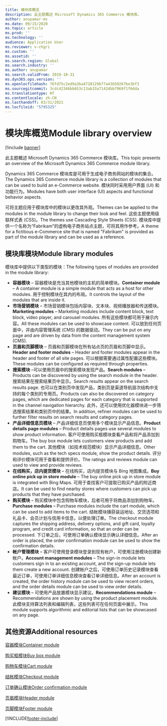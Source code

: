 ```yaml
---
title: 模块库概览
description: 此主题概述 Microsoft Dynamics 365 Commerce 模块库。
author: anupamar-ms
ms.date: 09/15/2020
ms.topic: article
ms.prod: ''
ms.technology: ''
audience: Application User
ms.reviewer: v-chgri
ms.custom: ''
ms.assetid: ''
ms.search.region: Global
ms.search.industry: ''
ms.author: anupamar
ms.search.validFrom: 2019-10-31
ms.dyn365.ops.version: ''
ms.openlocfilehash: 76fd75c2ed9a3ba4728129b77a43b50267be3bf3
ms.sourcegitcommit: 3cdc42346bb653c13ab33a7142dbb7969f1f6dda
ms.translationtype: HT
ms.contentlocale: zh-CN
ms.lasthandoff: 03/31/2021
ms.locfileid: "5795325"
---
```

# <a name="module-library-overview"></a><span data-ttu-id="cf213-103">模块库概览</span><span class="sxs-lookup"><span data-stu-id="cf213-103">Module library overview</span></span>

[!include [banner](includes/banner.md)]

<span data-ttu-id="cf213-104">此主题概述 Microsoft Dynamics 365 Commerce 模块库。</span><span class="sxs-lookup"><span data-stu-id="cf213-104">This topic presents an overview of the Microsoft Dynamics 365 Commerce module library.</span></span>

<span data-ttu-id="cf213-105">Dynamics 365 Commerce 模块库是可用于生成电子商务网站的模块的集合。</span><span class="sxs-lookup"><span data-stu-id="cf213-105">The Dynamics 365 Commerce module library is a collection of modules that can be used to build an e-Commerce website.</span></span> <span data-ttu-id="cf213-106">模块同时采用用户界面 (UI) 和功能行为。</span><span class="sxs-lookup"><span data-stu-id="cf213-106">Modules have both user interface (UI) aspects and functional behavior aspects.</span></span>

<span data-ttu-id="cf213-107">可将主题应用于模块库中的模块以更改其外观。</span><span class="sxs-lookup"><span data-stu-id="cf213-107">Themes can be applied to the modules in the module library to change their look and feel.</span></span> <span data-ttu-id="cf213-108">这些主题使用级联样式表 (CSS)。</span><span class="sxs-lookup"><span data-stu-id="cf213-108">The themes use Cascading Style Sheets (CSS).</span></span> <span data-ttu-id="cf213-109">模块库中提供一个名称为“Fabrikam”的虚构电子商务站点主题，可将其用作参考。</span><span class="sxs-lookup"><span data-stu-id="cf213-109">A theme for a fictitious e-Commerce site that is named "Fabrikam" is provided as part of the module library and can be used as a reference.</span></span>

## <a name="module-library-modules"></a><span data-ttu-id="cf213-110">模块库模块</span><span class="sxs-lookup"><span data-stu-id="cf213-110">Module library modules</span></span>

<span data-ttu-id="cf213-111">模块库中提供以下类型的模块：</span><span class="sxs-lookup"><span data-stu-id="cf213-111">The following types of modules are provided in the module library:</span></span>

- <span data-ttu-id="cf213-112">**容器模块** – 容器模块是充当其他模块的主机的简单模块。</span><span class="sxs-lookup"><span data-stu-id="cf213-112">**Container module** – A container module is a simple module that acts as a host for other modules.</span></span> <span data-ttu-id="cf213-113">用于控制模块在其内的布局。</span><span class="sxs-lookup"><span data-stu-id="cf213-113">It controls the layout of the modules that are inside it.</span></span>
- <span data-ttu-id="cf213-114">**市场营销模块** – 市场营销模块包括内容块、文本块、视频播放器和传送模块。</span><span class="sxs-lookup"><span data-stu-id="cf213-114">**Marketing modules** – Marketing modules include content block, text block, video player, and carousel modules.</span></span> <span data-ttu-id="cf213-115">所有这些模块都可用于展示内容。</span><span class="sxs-lookup"><span data-stu-id="cf213-115">All these modules can be used to showcase content.</span></span> <span data-ttu-id="cf213-116">可以放到任何页面中，并由内容管理系统 (CMS) 的数据驱动。</span><span class="sxs-lookup"><span data-stu-id="cf213-116">They can be put on any page and are driven by data from the content management system (CMS).</span></span>
- <span data-ttu-id="cf213-117">**页眉和页脚模块** – 页眉和页脚模块在所有站点页的页眉和页脚中显示。</span><span class="sxs-lookup"><span data-stu-id="cf213-117">**Header and footer modules** – Header and footer modules appear in the header and footer of all site pages.</span></span> <span data-ttu-id="cf213-118">可以根据需要通过属性配置这些模块。</span><span class="sxs-lookup"><span data-stu-id="cf213-118">These modules can be configured as required through properties.</span></span>
- <span data-ttu-id="cf213-119">**搜索模块** –可以使用页眉中的搜索模块发现产品。</span><span class="sxs-lookup"><span data-stu-id="cf213-119">**Search modules** – Products can be discovered by using the search module in the header.</span></span> <span data-ttu-id="cf213-120">搜索结果在搜索结果页中显示。</span><span class="sxs-lookup"><span data-stu-id="cf213-120">Search results appear on the search results page.</span></span> <span data-ttu-id="cf213-121">也可以在类别页中发现产品，类别页是渠道导航层次结构中支持的每个类别的专用页。</span><span class="sxs-lookup"><span data-stu-id="cf213-121">Products can also be discovered on category pages, which are dedicated pages for each category that is supported in the channel navigation hierarchy.</span></span> <span data-ttu-id="cf213-122">此外，还可以使用优化器模块进一步筛选搜索结果和类别页中的结果。</span><span class="sxs-lookup"><span data-stu-id="cf213-122">In addition, refiner modules can be used to further filter results on search results and category pages.</span></span>
- <span data-ttu-id="cf213-123">**产品详细信息页模块** – 产品详细信息页使用多个模块显示产品信息。</span><span class="sxs-lookup"><span data-stu-id="cf213-123">**Product details page modules** – Product details pages use several modules to show product information.</span></span> <span data-ttu-id="cf213-124">客户可使用购买框模块查看产品和将产品添加到购物车。</span><span class="sxs-lookup"><span data-stu-id="cf213-124">The buy box module lets customers view products and add them to the cart.</span></span> <span data-ttu-id="cf213-125">其他模块（如技术规范模块）显示产品详细信息。</span><span class="sxs-lookup"><span data-stu-id="cf213-125">Other modules, such as the tech specs module, show the product details.</span></span> <span data-ttu-id="cf213-126">评分和评价模块可用于查看和提供评价。</span><span class="sxs-lookup"><span data-stu-id="cf213-126">The ratings and reviews module can used to view and provide reviews.</span></span>
- <span data-ttu-id="cf213-127">**在线购买，店内提货模块** – 在线购买，店内提货模块与 Bing 地图集成。</span><span class="sxs-lookup"><span data-stu-id="cf213-127">**Buy online pick up in store module** – The buy online pick up in store module is integrated with Bing Maps.</span></span> <span data-ttu-id="cf213-128">可用于查找客户可提取已购买产品的附近商店。</span><span class="sxs-lookup"><span data-stu-id="cf213-128">It can be used to find nearby stores where customers can pick up products that they have purchased.</span></span>
- <span data-ttu-id="cf213-129">**购买模块** – 购买模块中包含购物车模块，后者可用于将商品添加到购物车。</span><span class="sxs-lookup"><span data-stu-id="cf213-129">**Purchase modules** – Purchase modules include the cart module, which can be used to add items to the cart.</span></span> <span data-ttu-id="cf213-130">结帐模块捕获装运地址、交货选项和礼品卡、会员计划与信用卡信息，以便处理订单。</span><span class="sxs-lookup"><span data-stu-id="cf213-130">The checkout module captures the shipping address, delivery options, and gift card, loyalty program, and credit card information, so that an order can be processed.</span></span> <span data-ttu-id="cf213-131">下订单之后，可使用订单确认模块显示确认详细信息。</span><span class="sxs-lookup"><span data-stu-id="cf213-131">After an order is placed, the order confirmation module can be used to show the confirmation details.</span></span>
- <span data-ttu-id="cf213-132">**帐户管理模块** – 客户可使用登录模块登录到现有帐户，可使用注册模块创建新帐户。</span><span class="sxs-lookup"><span data-stu-id="cf213-132">**Account management modules** – The sign-in module lets customers sign in to an existing account, and the sign-up module lets them create a new account.</span></span> <span data-ttu-id="cf213-133">创建帐户之后，可使用订单历史记录模块查看最近订单，可使用订单详细信息模块查看订单详细信息。</span><span class="sxs-lookup"><span data-stu-id="cf213-133">After an account is created, the order history module can be used to view recent orders, and the order details module can be used to view order details.</span></span>
- <span data-ttu-id="cf213-134">**建议模块** – 可使用产品放置模块显示建议。</span><span class="sxs-lookup"><span data-stu-id="cf213-134">**Recommendations module** – Recommendations are shown by using the product placement module.</span></span> <span data-ttu-id="cf213-135">此模块支持算法列表和编辑列表，这些列表可在任何页面中展示。</span><span class="sxs-lookup"><span data-stu-id="cf213-135">This module supports algorithmic and editorial lists that can be showcased on any page.</span></span>

## <a name="additional-resources"></a><span data-ttu-id="cf213-136">其他资源</span><span class="sxs-lookup"><span data-stu-id="cf213-136">Additional resources</span></span>

[<span data-ttu-id="cf213-137">容器模块</span><span class="sxs-lookup"><span data-stu-id="cf213-137">Container module</span></span>](add-container-module.md)

[<span data-ttu-id="cf213-138">购买框模块</span><span class="sxs-lookup"><span data-stu-id="cf213-138">Buy box module</span></span>](add-buy-box.md)

[<span data-ttu-id="cf213-139">购物车模块</span><span class="sxs-lookup"><span data-stu-id="cf213-139">Cart module</span></span>](add-cart-module.md)

[<span data-ttu-id="cf213-140">结帐模块</span><span class="sxs-lookup"><span data-stu-id="cf213-140">Checkout module</span></span>](add-checkout-module.md)

[<span data-ttu-id="cf213-141">订单确认模块</span><span class="sxs-lookup"><span data-stu-id="cf213-141">Order confirmation module</span></span>](order-confirmation-module.md)

[<span data-ttu-id="cf213-142">页眉模块</span><span class="sxs-lookup"><span data-stu-id="cf213-142">Header module</span></span>](author-header-module.md)

[<span data-ttu-id="cf213-143">页脚模块</span><span class="sxs-lookup"><span data-stu-id="cf213-143">Footer module</span></span>](author-footer-module.md)


[!INCLUDE[footer-include](../includes/footer-banner.md)]